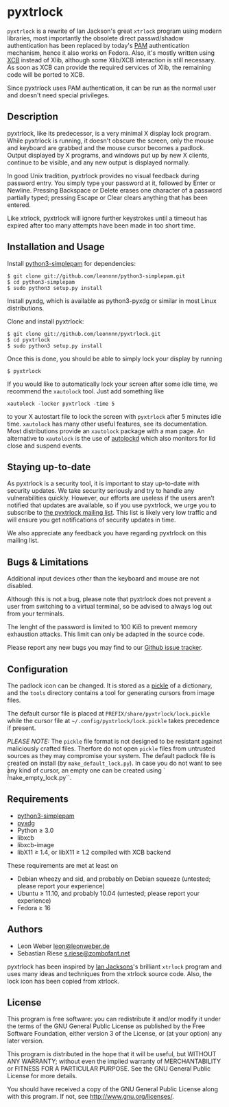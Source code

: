 pyxtrlock
=========

``pyxtrlock`` is a rewrite of Ian Jackson's great ``xtrlock`` program using
modern libraries, most importantly the obsolete direct passwd/shadow
authentication has been replaced by today's
[PAM](http://en.wikipedia.org/wiki/Pluggabe_authentication_module) authentication
mechanism, hence it also works on Fedora. Also, it's mostly written using
[XCB](http://xcb.freedesktop.org/) instead of Xlib, although some Xlib/XCB
interaction is still necessary. As soon as XCB can provide the required
services of Xlib, the remaining code will be ported to XCB.

Since pyxtrlock uses PAM authentication, it can be run as the normal user and
doesn't need special privileges.

Description
-----------
pyxtrlock, like its predecessor, is a very minimal X display lock program. While
pyxtrlock is running, it doesn't obscure the screen, only the mouse and keyboard
are grabbed and the mouse cursor becomes a padlock. Output displayed by X
programs, and windows put up by new X clients, continue to be visible, and any
new output is displayed normally.

In good Unix tradition, pyxtrlock provides no visual feedback during password
entry. You simply type your password at it, followed by Enter or Newline.
Pressing Backspace or Delete erases one character of a password partially typed;
pressing Escape or Clear clears anything that has been entered.

Like xtrlock, pyxtrlock will ignore further keystrokes until a timeout has
expired after too many attempts have been made in too short time.

Installation and Usage
----------------------
Install [python3-simplepam](https://github.com/leonnnn/python3-simplepam) for
dependencies:

    $ git clone git://github.com/leonnnn/python3-simplepam.git
    $ cd python3-simplepam
    $ sudo python3 setup.py install

Install pyxdg, which is available as python3-pyxdg or similar in most Linux
distributions.

Clone and install pyxtrlock:

    $ git clone git://github.com/leonnnn/pyxtrlock.git
    $ cd pyxtrlock
    $ sudo python3 setup.py install

Once this is done, you should be able to simply lock your display by running

    $ pyxtrlock

If you would like to automatically lock your screen after some idle time,
we recommend the ``xautolock`` tool. Just add something like

    xautolock -locker pyxtrlock -time 5

to your X autostart file to lock the screen with ``pyxtrlock`` after 5
minutes idle time. ``xautolock`` has many other useful features, see
its documentation. Most distributions provide an ``xautolock`` package
with a man page. An alternative to ``xautolock`` is the use of
[autolockd](https://github.com/zombofant/autolockd) which also
monitors for lid close and suspend events.

Staying up-to-date
------------------
As pyxtrlock is a security tool, it is important to stay up-to-date with
security updates. We take security seriously and try to handle any
vulnerabilities quickly. However, our efforts are useless if the users
aren’t notified that updates are available, so if you use pyxtrlock, we
urge you to subscribe to
[the pyxtrlock mailing list](http://lists.zombofant.net/mailman/listinfo/pyxtrlock).
This list is likely very low traffic and will ensure you get
notifications of security updates in time.

We also appreciate any feedback you have regarding pyxtrlock on this
mailing list.

Bugs & Limitations
------------------
Additional input devices other than the keyboard and mouse are not disabled.

Although this is not a bug, please note that pyxtrlock does not
prevent a user from switching to a virtual terminal, so be advised to
always log out from your terminals.

The lenght of the password is limited to 100 KiB to prevent memory
exhaustion attacks. This limit can only be adapted in the source code.

Please report any new bugs you may find to our
[Github issue tracker](https://github.com/leonnnn/pyxtrlock/issues).

Configuration
-------------
The padlock icon can be changed. It is stored as a
[pickle](http://docs.python.org/3/library/pickle.html) of a
dictionary, and the ``tools`` directory contains a tool for generating
cursors from image files.

The default cursor file is placed at
``PREFIX/share/pyxtrlock/lock.pickle`` while the cursor file at
``~/.config/pyxtrlock/lock.pickle`` takes precedence if present.

*PLEASE NOTE:* The ``pickle`` file format is not designed to be
resistant against maliciously crafted files. Therfore do not open
``pickle`` files from untrusted sources as they may compromise your
system. The default padlock file is created on install (by
``make_default_lock.py``). In case you do not want to see any kind
of cursor, an empty one can be created using  ̀ ̀̀̀̀̀̀̀̀make_empty_lock.py``.

Requirements
------------
* [python3-simplepam](https://github.com/leonnnn/python3-simplepam)
* [pyxdg](http://freedesktop.org/Software/pyxdg)
* Python ≥ 3.0
* libxcb
* libxcb-image
* libX11 ≥ 1.4, or libX11 ≥ 1.2 compiled with XCB backend

These requirements are met at least on
* Debian wheezy and sid, and probably on Debian squeeze (untested; please report your experience)
* Ubuntu ≥ 11.10, and probably 10.04 (untested; please report your experience)
* Fedora ≥ 16

Authors
-------
* Leon Weber <leon@leonweber.de>
* Sebastian Riese <s.riese@zombofant.net>

pyxtrlock has been inspired by
[Ian Jacksons](http://www.chiark.greenend.org.uk/~ijackson/)'s brilliant
``xtrlock`` program and uses many ideas and techniques from the xtrlock
source code. Also, the lock icon has been copied from xtrlock.

License
-------
This program is free software: you can redistribute it and/or modify
it under the terms of the GNU General Public License as published by
the Free Software Foundation, either version 3 of the License, or
(at your option) any later version.

This program is distributed in the hope that it will be useful,
but WITHOUT ANY WARRANTY; without even the implied warranty of
MERCHANTABILITY or FITNESS FOR A PARTICULAR PURPOSE.  See the
GNU General Public License for more details.

You should have received a copy of the GNU General Public License
along with this program.  If not, see <http://www.gnu.org/licenses/>.
